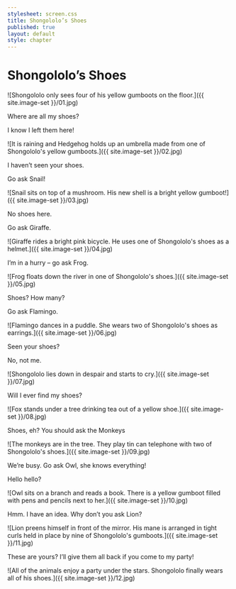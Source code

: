 ```yaml
---
stylesheet: screen.css
title: Shongololo’s Shoes
published: true
layout: default
style: chapter
---
```


# Shongololo’s Shoes

![Shongololo only sees four of his yellow gumboots on the floor.]({{ site.image-set }}/01.jpg)

Where are all my shoes?

I know I left them here!

![It is raining and Hedgehog holds up an umbrella made from one of Shongololo's yellow gumboots.]({{ site.image-set }}/02.jpg)

I haven’t seen your shoes.

Go ask Snail!

![Snail sits on top of a mushroom. His new shell is a bright yellow gumboot!]({{ site.image-set }}/03.jpg)

No shoes here.

Go ask Giraffe.

![Giraffe rides a bright pink bicycle. He uses one of Shongololo's shoes as a helmet.]({{ site.image-set }}/04.jpg)

I’m in a hurry – go ask Frog.

![Frog floats down the river in one of Shongololo's shoes.]({{ site.image-set }}/05.jpg)

Shoes? How many?

Go ask Flamingo.

![Flamingo dances in a puddle. She wears two of Shongololo's shoes as earrings.]({{ site.image-set }}/06.jpg)

Seen your shoes?

No, not me.

![Shongololo lies down in despair and starts to cry.]({{ site.image-set }}/07.jpg)

Will I ever find my shoes?

![Fox stands under a tree drinking tea out of a yellow shoe.]({{ site.image-set }}/08.jpg)

Shoes, eh? You should ask the Monkeys

![The monkeys are in the tree. They play tin can telephone with two of Shongololo's shoes.]({{ site.image-set }}/09.jpg)

We’re busy. Go ask Owl, she knows everything!

Hello hello?

![Owl sits on a branch and reads a book. There is a yellow gumboot filled with pens and pencils next to her.]({{ site.image-set }}/10.jpg)

Hmm. I have an idea. Why don’t you ask Lion?

![Lion preens himself in front of the mirror. His mane is arranged in tight curls held in place by nine of Shongololo's gumboots.]({{ site.image-set }}/11.jpg) 

These are yours? I’ll give them all back if you come to my party!

![All of the animals enjoy a party under the stars. Shongololo finally wears all of his shoes.]({{ site.image-set }}/12.jpg)
